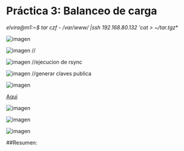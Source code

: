 # Práctica 3: Balanceo de carga



*elvira@m1:~$ **tar czf - /var/www/* |ssh 192.168.80.132 'cat > ~/tar.tgz***

![imagen](1.JPG)


![imagen](2.JPG) //


![imagen](3.JPG) //ejecucion de rsync


![imagen](4.JPG) //generar claves publica

![imagen](5.JPG) 

[Aquí](https://kb.iweb.com/hc/es/articles/230241568-Copiar-un-archivo-hacia-otro-servidor-v%C3%ADa-SSH) 

![imagen](6.JPG)

![imagen](7.JPG)

![imagen](8.JPG)

##Resumen:

